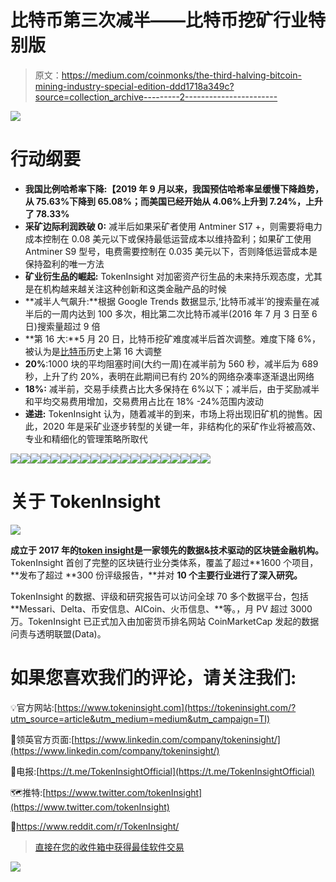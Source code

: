# 比特币第三次减半——比特币挖矿行业特别版

> 原文：<https://medium.com/coinmonks/the-third-halving-bitcoin-mining-industry-special-edition-ddd1718a349c?source=collection_archive---------2----------------------->

![](img/d0205546d21517c3154a7bec37ea815f.png)

# 行动纲要

*   **我国比例哈希率下降:【2019 年 9 月以来，我国预估哈希率呈缓慢下降趋势，从 75.63%下降到 65.08%；而美国已经开始从 4.06%上升到 7.24%，上升了 78.33%**
*   **采矿边际利润跌破 0:** 减半后如果采矿者使用 Antminer S17 +，则需要将电力成本控制在 0.08 美元以下或保持最低运营成本以维持盈利；如果矿工使用 Antminer S9 型号，电费需要控制在 0.035 美元以下，否则降低运营成本是保持盈利的唯一方法
*   **矿业衍生品的崛起:** TokenInsight 对加密资产衍生品的未来持乐观态度，尤其是在机构越来越关注这种创新和这类金融产品的时候
*   **减半人气飙升:**根据 Google Trends 数据显示,‘比特币减半’的搜索量在减半后的一周内达到 100 多次，相比第二次比特币减半(2016 年 7 月 3 日至 6 日)搜索量超过 9 倍
*   **第 16 大:**5 月 20 日，比特币挖矿难度减半后首次调整。难度下降 6%，被认为是[比特币](https://blog.coincodecap.com/a-candid-explanation-of-bitcoin/)历史上第 16 大调整
*   **20%**:1000 块的平均阻塞时间(大约一周)在减半前为 560 秒，减半后为 689 秒，上升了约 20%，表明在此期间已有约 20%的网络杂凑率逐渐退出网络
*   **18%:** 减半前，交易手续费占比大多保持在 6%以下；减半后，由于奖励减半和平均交易费用增加，交易费用占比在 18% -24%范围内波动
*   **递进:** TokenInsight 认为，随着减半的到来，市场上将出现旧矿机的抛售。因此，2020 年是采矿业逐步转型的关键一年，非结构化的采矿作业将被高效、专业和精细化的管理策略所取代

![](img/42b7951892473225d83cba5ce2b49b78.png)![](img/804fbb55c7b73f1999ffb7d1687217c5.png)![](img/0da620b3d5a33dd632448834bf67ab5e.png)![](img/0ffb43d23f0769b7aff949a895aa80db.png)![](img/3dce41fe295bfb398e13a9997f4c6362.png)![](img/4dbb38fe0d32ad8c7005624f0bb38ef0.png)![](img/40c521c85db2e7b0018ae77854c288ee.png)![](img/f1e6ed060432d1cf29a305be5acab710.png)![](img/9d568384b4d73ddd533d273d70e85d49.png)![](img/aa7f7c8b94f82be2ae6a844d9d21de53.png)![](img/dcc69a36c00dc27a64301d6b71801a1c.png)![](img/902c571356bdb1a3b85868c665ebbede.png)![](img/25607fff6bb60edc9ce2d1bdd4c0530b.png)![](img/3ccd6e74cef86297b6de5da9fd315fe0.png)![](img/fabcde40f1363e0f7139d234ad3acd23.png)![](img/eb2e1b0ef0a1971dc1eebcccf5d439c1.png)![](img/371e9802141245f58ed97d65dba1e4ce.png)![](img/1a081f4159ef5c924eb603820a737d0e.png)![](img/1207ca606ef561b978910a0cb35e4f9b.png)![](img/bf66b2df0b96ae1a2d1878d52cd1196f.png)

# 关于 TokenInsight

![](img/cb4c9bced5fc526b88939c6beb5dded7.png)

**成立于 2017 年的**[**token insight**](https://tokeninsight.com/?utm_source=article&utm_medium=medium&utm_campaign=TI)**是一家领先的数据&技术驱动的区块链金融机构。** TokenInsight 首创了完整的区块链行业分类体系，覆盖了超过**1600 个项目，**发布了超过 **300 份评级报告，**并对 **10 个主要行业进行了深入研究。**

TokenInsight 的数据、评级和研究报告可以访问全球 70 多个数据平台，包括 **Messari、Delta、币安信息、AICoin、火币信息、**等。，月 PV 超过 3000 万。TokenInsight 已正式加入由加密货币排名网站 CoinMarketCap 发起的数据问责与透明联盟(Data)。

# 如果您喜欢我们的评论，请关注我们:

💡官方网站:[https://www.tokeninsight.com](https://tokeninsight.com/?utm_source=article&utm_medium=medium&utm_campaign=TI)

📌领英官方页面:[https://www.linkedin.com/company/tokeninsight/](https://www.linkedin.com/company/tokeninsight/)

🔎电报:[https://t.me/TokenInsightOfficial](https://t.me/TokenInsightOfficial)

🗺推特:[https://www.twitter.com/tokenInsight](https://www.twitter.com/tokenInsight)

📕https://www.reddit.com/r/TokenInsight/

> [直接在您的收件箱中获得最佳软件交易](https://coincodecap.com/?utm_source=coinmonks)

[![](img/7c0b3dfdcbfea594cc0ae7d4f9bf6fcb.png)](https://coincodecap.com/?utm_source=coinmonks)